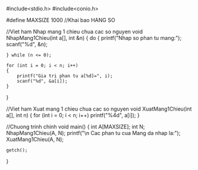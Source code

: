 #include<stdio.h>
#include<conio.h>

#define MAXSIZE 1000		//Khai bao HANG SO

//Viet ham Nhap mang 1 chieu chua cac so nguyen
void NhapMang1Chieu(int a[], int &n)
{
	do
	{
		printf("Nhap so phan tu mang:");
		scanf("%d", &n);

	} while (n <= 0);

	for (int i = 0; i < n; i++)
	{
		printf("Gia tri phan tu a[%d]=", i);
		scanf("%d", &a[i]);
	}
}

//Viet ham Xuat mang 1 chieu chua cac so nguyen
void XuatMang1Chieu(int a[], int n)
{
	for (int i = 0; i < n; i++)
		printf("%4d", a[i]);
}


//Chuong trinh chinh
void main()
{
	int A[MAXSIZE];
	int N;
	NhapMang1Chieu(A, N);
	printf("\n Cac phan tu cua Mang da nhap la:");
	XuatMang1Chieu(A, N);

	getch();
}
